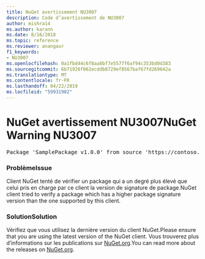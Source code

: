 ```yaml
---
title: NuGet avertissement NU3007
description: Code d’avertissement de NU3007
author: mishra14
ms.author: karann
ms.date: 8/16/2018
ms.topic: reference
ms.reviewer: anangaur
f1_keywords:
- NU3007
ms.openlocfilehash: 0a1fbd44c6f8aa8bf7e5577f6af94c353bd0d383
ms.sourcegitcommit: 6b71926f062ecddb8729ef8567baf67fd269642a
ms.translationtype: MT
ms.contentlocale: fr-FR
ms.lasthandoff: 04/22/2019
ms.locfileid: "59931902"
---
```

# <a name="nuget-warning-nu3007"></a><span data-ttu-id="464fd-103">NuGet avertissement NU3007</span><span class="sxs-lookup"><span data-stu-id="464fd-103">NuGet Warning NU3007</span></span>

<pre>Package 'SamplePackage v1.0.0' from source 'https://contoso.com/index.json': The package signature format version is not supported. Updating your client may solve this problem.</pre>

### <a name="issue"></a><span data-ttu-id="464fd-104">Problème</span><span class="sxs-lookup"><span data-stu-id="464fd-104">Issue</span></span>

<span data-ttu-id="464fd-105">Client NuGet tenté de vérifier un package qui a un degré plus élevé que celui pris en charge par ce client la version de signature de package.</span><span class="sxs-lookup"><span data-stu-id="464fd-105">NuGet client tried to verify a package which has a higher package signature version than the one supported by this client.</span></span>


### <a name="solution"></a><span data-ttu-id="464fd-106">Solution</span><span class="sxs-lookup"><span data-stu-id="464fd-106">Solution</span></span>

<span data-ttu-id="464fd-107">Vérifiez que vous utilisez la dernière version du client NuGet.</span><span class="sxs-lookup"><span data-stu-id="464fd-107">Please ensure that you are using the latest version of the NuGet client.</span></span> <span data-ttu-id="464fd-108">Vous trouverez plus d’informations sur les publications sur [NuGet.org](https://www.nuget.org/downloads).</span><span class="sxs-lookup"><span data-stu-id="464fd-108">You can read more about the releases on [NuGet.org](https://www.nuget.org/downloads).</span></span>


